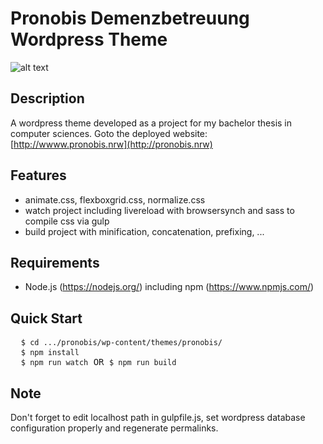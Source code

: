 # Pronobis Demenzbetreuung Wordpress Theme

![alt text](http://www.pronobis.nrw/wp-content/themes/pronobis/screenshot.png)


## Description
A wordpress theme developed as a project for my bachelor thesis in computer sciences. Goto the deployed website: [http://wwww.pronobis.nrw](http://pronobis.nrw)

## Features
- animate.css, flexboxgrid.css, normalize.css
- watch project including livereload with browsersynch and sass to compile css via gulp
- build project with minification, concatenation, prefixing, ...

## Requirements
- Node.js (https://nodejs.org/) including npm (https://www.npmjs.com/)

## Quick Start
<pre>
  <code>$ cd .../pronobis/wp-content/themes/pronobis/</code>
  <code>$ npm install</code>
  <code>$ npm run watch</code> OR <code>$ npm run build</code>
</pre>

## Note
Don't forget to edit localhost path in gulpfile.js, set wordpress database configuration properly and regenerate permalinks.
